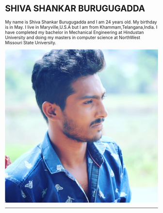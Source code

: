# SHIVA SHANKAR BURUGUGADDA
My name is Shiva Shankar Burugugadda and I am 24 years old. My birthday is in May. I live in Maryville,U.S.A but I am from Khammam,Telangana,India. I have completed my bachelor in Mechanical Engineering at Hindustan University and doing my masters in computer science at NorthWest Missouri State University.

![Shiva](my-image.jpg)

****